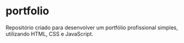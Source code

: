 # portfolio

 Repositório criado para desenvolver um portfólio profissional simples, utilizando HTML, CSS e JavaScript.
